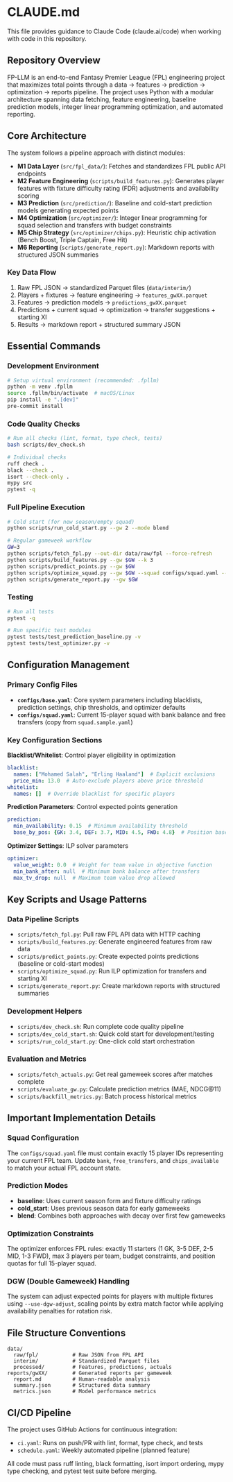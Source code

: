 # CLAUDE.md

This file provides guidance to Claude Code (claude.ai/code) when working with code in this repository.

## Repository Overview

FP-LLM is an end-to-end Fantasy Premier League (FPL) engineering project that maximizes total points through a data → features → prediction → optimization → reports pipeline. The project uses Python with a modular architecture spanning data fetching, feature engineering, baseline prediction models, integer linear programming optimization, and automated reporting.

## Core Architecture

The system follows a pipeline approach with distinct modules:

- **M1 Data Layer** (`src/fpl_data/`): Fetches and standardizes FPL public API endpoints
- **M2 Feature Engineering** (`scripts/build_features.py`): Generates player features with fixture difficulty rating (FDR) adjustments and availability scoring
- **M3 Prediction** (`src/prediction/`): Baseline and cold-start prediction models generating expected points
- **M4 Optimization** (`src/optimizer/`): Integer linear programming for squad selection and transfers with budget constraints
- **M5 Chip Strategy** (`src/optimizer/chips.py`): Heuristic chip activation (Bench Boost, Triple Captain, Free Hit)
- **M6 Reporting** (`scripts/generate_report.py`): Markdown reports with structured JSON summaries

### Key Data Flow

1. Raw FPL JSON → standardized Parquet files (`data/interim/`)
2. Players + fixtures → feature engineering → `features_gwXX.parquet`
3. Features → prediction models → `predictions_gwXX.parquet`
4. Predictions + current squad → optimization → transfer suggestions + starting XI
5. Results → markdown report + structured summary JSON

## Essential Commands

### Development Environment
```bash
# Setup virtual environment (recommended: .fpllm)
python -m venv .fpllm
source .fpllm/bin/activate  # macOS/Linux
pip install -e ".[dev]"
pre-commit install
```

### Code Quality Checks
```bash
# Run all checks (lint, format, type check, tests)
bash scripts/dev_check.sh

# Individual checks
ruff check .
black --check .
isort --check-only .
mypy src
pytest -q
```

### Full Pipeline Execution
```bash
# Cold start (for new season/empty squad)
python scripts/run_cold_start.py --gw 2 --mode blend

# Regular gameweek workflow
GW=3
python scripts/fetch_fpl.py --out-dir data/raw/fpl --force-refresh
python scripts/build_features.py --gw $GW --k 3
python scripts/predict_points.py --gw $GW
python scripts/optimize_squad.py --gw $GW --squad configs/squad.yaml --respect-blacklist --use-dgw-adjust
python scripts/generate_report.py --gw $GW
```

### Testing
```bash
# Run all tests
pytest -q

# Run specific test modules
pytest tests/test_prediction_baseline.py -v
pytest tests/test_optimizer.py -v
```

## Configuration Management

### Primary Config Files

- **`configs/base.yaml`**: Core system parameters including blacklists, prediction settings, chip thresholds, and optimizer defaults
- **`configs/squad.yaml`**: Current 15-player squad with bank balance and free transfers (copy from `squad.sample.yaml`)

### Key Configuration Sections

**Blacklist/Whitelist**: Control player eligibility in optimization
```yaml
blacklist:
  names: ["Mohamed Salah", "Erling Haaland"]  # Explicit exclusions
  price_min: 13.0  # Auto-exclude players above price threshold
whitelist:
  names: []  # Override blacklist for specific players
```

**Prediction Parameters**: Control expected points generation
```yaml
prediction:
  min_availability: 0.15  # Minimum availability threshold
  base_by_pos: {GK: 3.4, DEF: 3.7, MID: 4.5, FWD: 4.8}  # Position baselines
```

**Optimizer Settings**: ILP solver parameters
```yaml
optimizer:
  value_weight: 0.0  # Weight for team value in objective function
  min_bank_after: null  # Minimum bank balance after transfers
  max_tv_drop: null  # Maximum team value drop allowed
```

## Key Scripts and Usage Patterns

### Data Pipeline Scripts

- `scripts/fetch_fpl.py`: Pull raw FPL API data with HTTP caching
- `scripts/build_features.py`: Generate engineered features from raw data
- `scripts/predict_points.py`: Create expected points predictions (baseline or cold-start modes)
- `scripts/optimize_squad.py`: Run ILP optimization for transfers and starting XI
- `scripts/generate_report.py`: Create markdown reports with structured summaries

### Development Helpers

- `scripts/dev_check.sh`: Run complete code quality pipeline
- `scripts/dev_cold_start.sh`: Quick cold start for development/testing
- `scripts/run_cold_start.py`: One-click cold start orchestration

### Evaluation and Metrics

- `scripts/fetch_actuals.py`: Get real gameweek scores after matches complete
- `scripts/evaluate_gw.py`: Calculate prediction metrics (MAE, NDCG@11)
- `scripts/backfill_metrics.py`: Batch process historical metrics

## Important Implementation Details

### Squad Configuration
The `configs/squad.yaml` file must contain exactly 15 player IDs representing your current FPL team. Update `bank`, `free_transfers`, and `chips_available` to match your actual FPL account state.

### Prediction Modes
- **baseline**: Uses current season form and fixture difficulty ratings
- **cold_start**: Uses previous season data for early gameweeks
- **blend**: Combines both approaches with decay over first few gameweeks

### Optimization Constraints
The optimizer enforces FPL rules: exactly 11 starters (1 GK, 3-5 DEF, 2-5 MID, 1-3 FWD), max 3 players per team, budget constraints, and position quotas for full 15-player squad.

### DGW (Double Gameweek) Handling
The system can adjust expected points for players with multiple fixtures using `--use-dgw-adjust`, scaling points by extra match factor while applying availability penalties for rotation risk.

## File Structure Conventions

```
data/
  raw/fpl/           # Raw JSON from FPL API
  interim/           # Standardized Parquet files
  processed/         # Features, predictions, actuals
reports/gwXX/        # Generated reports per gameweek
  report.md          # Human-readable analysis
  summary.json       # Structured data summary
  metrics.json       # Model performance metrics
```

## CI/CD Pipeline

The project uses GitHub Actions for continuous integration:
- `ci.yaml`: Runs on push/PR with lint, format, type check, and tests
- `schedule.yaml`: Weekly automated pipeline (planned feature)

All code must pass ruff linting, black formatting, isort import ordering, mypy type checking, and pytest test suite before merging.

